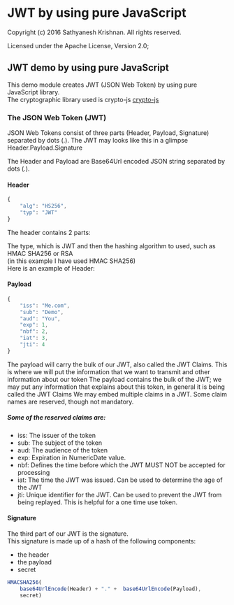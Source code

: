 # JWT by using pure JavaScript 
Copyright (c) 2016 Sathyanesh Krishnan. All rights reserved.

Licensed under the Apache License, Version 2.0;



## JWT demo by using pure JavaScript 
This demo module creates JWT (JSON Web Token) by using pure JavaScript library.  
The cryptographic library used is crypto-js 
[crypto-js](https://github.com/brix/crypto-js)


### The JSON Web Token (JWT) 

JSON Web Tokens consist of three parts (Header, Payload, Signature) separated by dots (.).
The JWT may looks like this in a glimpse   
Header.Payload.Signature  

The Header and Payload are Base64Url encoded JSON string separated by dots (.).

#### Header

```javascript
{ 
    "alg": "HS256", 
    "typ": "JWT" 
}
```

The header contains 2 parts:  

The type, which is JWT and then the hashing algorithm to used, such as HMAC SHA256 or RSA  
(in this example I have used HMAC SHA256)  
Here is an example of Header:


#### Payload

```javascript
{ 
    "iss": "Me.com",
    "sub": "Demo",
    "aud": "You",
    "exp": 1,
    "nbf": 2,
    "iat": 3,
    "jti": 4
}
```

The payload will carry the bulk of our JWT, also called the JWT Claims. This is where we will put the information that we want to transmit and other information about our token
The payload contains the bulk of the JWT; we may put any information that explains about this token, in general it is being called the JWT Claims
We may embed multiple claims in a JWT. Some claim names are reserved, though not mandatory.

##### Some of the reserved claims are:
* iss: The issuer of the token
* sub: The subject of the token
* aud: The audience of the token
* exp: Expiration in NumericDate value. 
* nbf: Defines the time before which the JWT MUST NOT be accepted for processing
* iat: The time the JWT was issued. Can be used to determine the age of the JWT
* jti: Unique identifier for the JWT. Can be used to prevent the JWT from being replayed. This is helpful for a one time use token.



#### Signature

The third part of our JWT is the signature.   
This signature is made up of a hash of the following components:

* the header
* the payload
* secret

```javascript
HMACSHA256( 
    base64UrlEncode(Header) + "." +  base64UrlEncode(Payload),
    secret)
```




